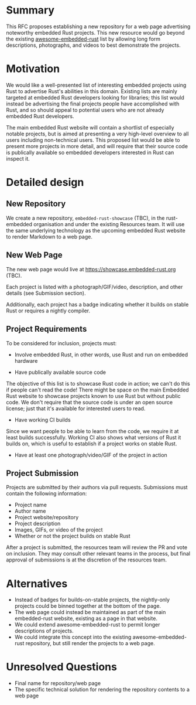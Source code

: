 # Summary
[summary]: #summary

This RFC proposes establishing a new repository for a web page advertising
noteworthy embedded Rust projects. This new resource would go beyond the
existing [awesome-embedded-rust] list by allowing long form
descriptions, photographs, and videos to best demonstrate the projects.

[awesome-embedded-rust]: https://github.com/rust-embedded/awesome-embedded-rust

# Motivation
[motivation]: #motivation

We would like a well-presented list of interesting embedded projects using Rust
to advertise Rust's abilities in this domain. Existing lists are mainly
targeted at embedded Rust developers looking for libraries; this list would
instead be advertising the final projects people have accomplished with Rust,
and so should appeal to potential users who are not already embedded Rust
developers.

The main embedded Rust website will contain a shortlist of especially notable
projects, but is aimed at presenting a very high-level overview to all users
including non-technical users. This proposed list would be able to present more
projects in more detail, and will require that their source code is publically
available so embedded developers interested in Rust can inspect it.

# Detailed design
[design]: #detailed-design

## New Repository

We create a new repository, `embedded-rust-showcase` (TBC), in the
rust-embedded organisation and under the existing Resources team. It will use
the same underlying technology as the upcoming embedded Rust website to render
Markdown to a web page.

## New Web Page

The new web page would live at https://showcase.embedded-rust.org (TBC).

Each project is listed with a photograph/GIF/video, description, and other
details (see Submission section).

Additionally, each project has a badge indicating whether it builds on stable
Rust or requires a nightly compiler.

## Project Requirements

To be considered for inclusion, projects must:

* Involve embedded Rust, in other words, use Rust and run on embedded hardware

* Have publically available source code

The objective of this list is to showcase Rust code in action; we can't do this
if people can't read the code! There might be space on the main Embedded Rust
website to showcase projects known to use Rust but without public code. We
don't require that the source code is under an open source license; just that
it's available for interested users to read.

* Have working CI builds

Since we want people to be able to learn from the code, we require it at least
builds successfully. Working CI also shows what versions of Rust it builds on,
which is useful to establish if a project works on stable Rust.

* Have at least one photograph/video/GIF of the project in action

## Project Submission

Projects are submitted by their authors via pull requests. Submissions must
contain the following information:

* Project name
* Author name
* Project website/repository
* Project description
* Images, GIFs, or video of the project
* Whether or not the project builds on stable Rust

After a project is submitted, the resources team will review the PR and
vote on inclusion. They may consult other relevant teams in the process,
but final approval of submissions is at the discretion of the resources team.

# Alternatives

* Instead of badges for builds-on-stable projects, the nightly-only projects
  could be binned together at the bottom of the page.
* The web page could instead be maintained as part of the main embedded-rust
  website, existing as a page in that website.
* We could extend awesome-embedded-rust to permit longer descriptions of
  projects.
* We could integrate this concept into the existing awesome-embedded-rust
  repository, but still render the projects to a web page.

# Unresolved Questions
[unresolved]: #unresolved

* Final name for repository/web page
* The specific technical solution for rendering the repository contents to a
  web page
